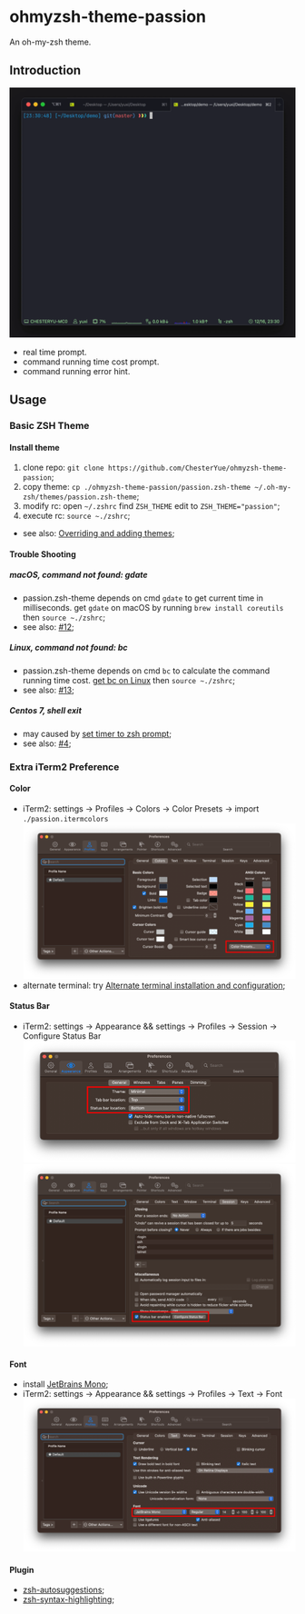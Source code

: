 # ohmyzsh-theme-passion

An oh-my-zsh theme.

## Introduction

![passion](./image/passion.gif)

* real time prompt.
* command running time cost prompt.
* command running error hint.

## Usage

### Basic ZSH Theme

#### Install theme

1. clone repo: ```git clone https://github.com/ChesterYue/ohmyzsh-theme-passion```;
2. copy theme: ```cp ./ohmyzsh-theme-passion/passion.zsh-theme ~/.oh-my-zsh/themes/passion.zsh-theme```;
3. modify rc: open ```~/.zshrc``` find ```ZSH_THEME``` edit to ```ZSH_THEME="passion"```;
4. execute rc: ```source ~./zshrc```;

* see also: [Overriding and adding themes](https://github.com/ohmyzsh/ohmyzsh/wiki/Customization#overriding-and-adding-themes);

#### Trouble Shooting

##### macOS, command not found: gdate

* passion.zsh-theme depends on cmd ```gdate``` to get current time in milliseconds. get ```gdate``` on macOS by running ```brew install coreutils``` then ```source ~./zshrc```;
* see also: [#12](https://github.com/ChesterYue/ohmyzsh-theme-passion/issues/12);

##### Linux, command not found: bc

* passion.zsh-theme depends on cmd ```bc``` to calculate the command running time cost. [get bc on Linux](https://www.tecmint.com/bc-command-examples/#:~:text=If%20you%20don%E2%80%99t%20have%20bc%20on%20your%20system%2C,command%20prompt%20and%20simply%20start%20calculating%20your%20expressions.) then ```source ~./zshrc```;
* see also: [#13](https://github.com/ChesterYue/ohmyzsh-theme-passion/issues/13);

##### Centos 7, shell exit

* may caused by [set timer to zsh prompt](https://github.com/ChesterYue/ohmyzsh-theme-passion/blob/8f71c43c2df91810249ab00ff40fc4ca63207467/passion.zsh-theme#L197-L208);
* see also: [#4](https://github.com/ChesterYue/ohmyzsh-theme-passion/issues/4);

### Extra iTerm2 Preference

#### Color

<!-- cspell:disable-next-line -->
* iTerm2: settings -> Profiles -> Colors -> Color Presets -> import ```./passion.itermcolors``` ![color.png](./image/color.png)
* alternate terminal: try [Alternate terminal installation and configuration](https://iterm2colorschemes.com/);

#### Status Bar

* iTerm2: settings -> Appearance && settings -> Profiles -> Session -> Configure Status Bar ![status_0.png](./image/status_0.png) ![status_1.png](./image/status_1.png)

#### Font

* install [JetBrains Mono](https://www.jetbrains.com/lp/mono/);
* iTerm2: settings -> Appearance && settings -> Profiles -> Text -> Font ![font.png](./image/font.png)

#### Plugin

* [zsh-autosuggestions](https://github.com/zsh-users/zsh-autosuggestions);
* [zsh-syntax-highlighting](https://github.com/zsh-users/zsh-syntax-highlighting);
